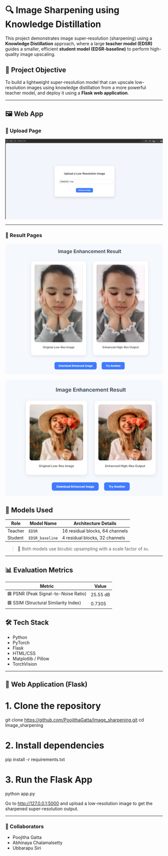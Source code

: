 # 🔍 Image Sharpening using Knowledge Distillation

This project demonstrates image super-resolution (sharpening) using a **Knowledge Distillation** approach, where a large **teacher model (EDSR)** guides a smaller, efficient **student model (EDSR-baseline)** to perform high-quality image upscaling.

## 📌 Project Objective

To build a lightweight super-resolution model that can upscale low-resolution images using knowledge distillation from a more powerful teacher model, and deploy it using a **Flask web application**.

---

## 🖼️ Web App 

### 🔹 Upload Page

![Upload Page](Results/Upload.png)

---

### 🔹 Result Pages


![Result Image 1](Results/Enhanced0.png)



![Result Image 3](Results/Enhanced2.png)


## 🧠 Models Used

| Role     | Model Name      | Architecture Details                       |
|----------|------------------|--------------------------------------------|
| Teacher  | `EDSR`           | 16 residual blocks, 64 channels            |
| Student  | `EDSR_baseline`  | 4 residual blocks, 32 channels             |

> 📐 Both models use bicubic upsampling with a scale factor of `4x`.

---
## 📊 Evaluation Metrics

| Metric | Value  |
|--------|--------------------------------------------|
| 🟦 PSNR (Peak Signal-to-Noise Ratio) | 25.55 dB |
| 🟩 SSIM (Structural Similarity Index) | 0.7305 |




## 🛠️ Tech Stack

- Python
- PyTorch
- Flask
- HTML/CSS 
- Matplotlib / Pillow
- TorchVision


---

## 🚀 Web Application (Flask)

# 1. Clone the repository
git clone https://github.com/PoojithaGatta/Image_sharpening.git
cd Image_sharpening

# 2. Install dependencies
pip install -r requirements.txt

# 3. Run the Flask App
python app.py

Go to http://127.0.0.1:5000 and upload a low-resolution image to get the sharpened super-resolution output.


---

### 👥 Collaborators

- Poojitha Gatta  
- Abhinaya Chalamalsetty  
- Ubbarapu Siri
